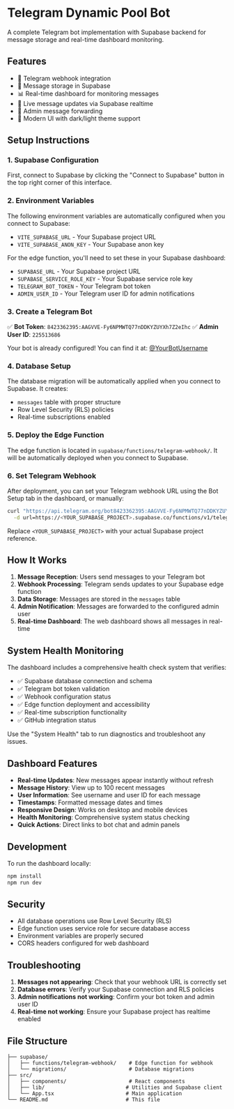 # Telegram Dynamic Pool Bot

A complete Telegram bot implementation with Supabase backend for message storage and real-time dashboard monitoring.

## Features

- 📱 Telegram webhook integration
- 💾 Message storage in Supabase
- 📊 Real-time dashboard for monitoring messages
- 🔄 Live message updates via Supabase realtime
- 👤 Admin message forwarding
- 🎨 Modern UI with dark/light theme support

## Setup Instructions

### 1. Supabase Configuration

First, connect to Supabase by clicking the "Connect to Supabase" button in the top right corner of this interface.

### 2. Environment Variables

The following environment variables are automatically configured when you connect to Supabase:
- `VITE_SUPABASE_URL` - Your Supabase project URL
- `VITE_SUPABASE_ANON_KEY` - Your Supabase anon key

For the edge function, you'll need to set these in your Supabase dashboard:
- `SUPABASE_URL` - Your Supabase project URL
- `SUPABASE_SERVICE_ROLE_KEY` - Your Supabase service role key
- `TELEGRAM_BOT_TOKEN` - Your Telegram bot token
- `ADMIN_USER_ID` - Your Telegram user ID for admin notifications

### 3. Create a Telegram Bot

✅ **Bot Token**: `8423362395:AAGVVE-Fy6NPMWTQ77nDDKYZUYXh7Z2eIhc`
✅ **Admin User ID**: `225513686`

Your bot is already configured! You can find it at: [@YourBotUsername](https://t.me/YourBotUsername)

### 4. Database Setup

The database migration will be automatically applied when you connect to Supabase. It creates:
- `messages` table with proper structure
- Row Level Security (RLS) policies
- Real-time subscriptions enabled

### 5. Deploy the Edge Function

The edge function is located in `supabase/functions/telegram-webhook/`. It will be automatically deployed when you connect to Supabase.

### 6. Set Telegram Webhook

After deployment, you can set your Telegram webhook URL using the Bot Setup tab in the dashboard, or manually:

```bash
curl "https://api.telegram.org/bot8423362395:AAGVVE-Fy6NPMWTQ77nDDKYZUYXh7Z2eIhc/setWebhook" \
  -d url=https://<YOUR_SUPABASE_PROJECT>.supabase.co/functions/v1/telegram-webhook
```

Replace `<YOUR_SUPABASE_PROJECT>` with your actual Supabase project reference.

## How It Works

1. **Message Reception**: Users send messages to your Telegram bot
2. **Webhook Processing**: Telegram sends updates to your Supabase edge function
3. **Data Storage**: Messages are stored in the `messages` table
4. **Admin Notification**: Messages are forwarded to the configured admin user
5. **Real-time Dashboard**: The web dashboard shows all messages in real-time

## System Health Monitoring

The dashboard includes a comprehensive health check system that verifies:
- ✅ Supabase database connection and schema
- ✅ Telegram bot token validation
- ✅ Webhook configuration status
- ✅ Edge function deployment and accessibility
- ✅ Real-time subscription functionality
- ✅ GitHub integration status

Use the "System Health" tab to run diagnostics and troubleshoot any issues.

## Dashboard Features

- **Real-time Updates**: New messages appear instantly without refresh
- **Message History**: View up to 100 recent messages
- **User Information**: See username and user ID for each message
- **Timestamps**: Formatted message dates and times
- **Responsive Design**: Works on desktop and mobile devices
- **Health Monitoring**: Comprehensive system status checking
- **Quick Actions**: Direct links to bot chat and admin panels

## Development

To run the dashboard locally:

```bash
npm install
npm run dev
```

## Security

- All database operations use Row Level Security (RLS)
- Edge function uses service role for secure database access
- Environment variables are properly secured
- CORS headers configured for web dashboard

## Troubleshooting

1. **Messages not appearing**: Check that your webhook URL is correctly set
2. **Database errors**: Verify your Supabase connection and RLS policies
3. **Admin notifications not working**: Confirm your bot token and admin user ID
4. **Real-time not working**: Ensure your Supabase project has realtime enabled

## File Structure

```
├── supabase/
│   ├── functions/telegram-webhook/    # Edge function for webhook
│   └── migrations/                    # Database migrations
├── src/
│   ├── components/                    # React components
│   ├── lib/                          # Utilities and Supabase client
│   └── App.tsx                       # Main application
└── README.md                         # This file
```